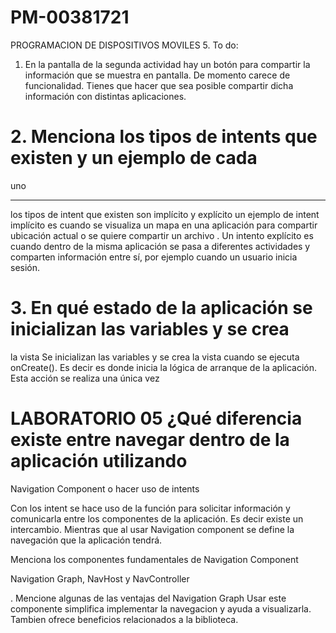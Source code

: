 # PM-00381721
PROGRAMACION DE DISPOSITIVOS MOVILES
5. To do:
 1. En la pantalla de la segunda actividad hay un botón para compartir
 la información que se muestra en pantalla. De momento carece de
 funcionalidad. Tienes que hacer que sea posible compartir dicha
 información con distintas aplicaciones.

 # 2. Menciona los tipos de intents que existen y un ejemplo de cada
 uno
 _____________________________________________________________________
 los tipos de intent que existen son implícito y explícito un ejemplo de intent implícito es cuando se visualiza un mapa en una aplicación para compartir ubicación actual o se quiere compartir un archivo .
Un intento explícito es cuando dentro de la misma aplicación se pasa a diferentes actividades y comparten información entre sí, por ejemplo cuando un usuario inicia sesión.



# 3. En qué estado de la aplicación se inicializan las variables y se crea
 la vista
Se inicializan las variables y se crea la vista cuando se ejecuta onCreate(). Es decir es donde inicia la lógica de arranque de la aplicación. Esta acción se realiza una única vez




# LABORATORIO 05 ¿Qué diferencia existe entre navegar dentro de la aplicación utilizando
Navigation Component o hacer uso de intents

Con los intent se hace uso de la función para solicitar información y comunicarla entre los componentes de la aplicación. Es decir existe un intercambio. Mientras que al usar Navigation component se define la navegación que la aplicación tendrá. 


Menciona los componentes fundamentales de Navigation
Component

Navigation Graph, NavHost y NavController

. Mencione algunas de las ventajas del Navigation Graph
Usar este componente simplifica implementar la navegacion y ayuda a visualizarla. Tambien ofrece beneficios relacionados a la biblioteca.
